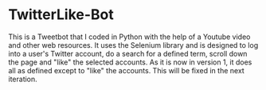# TwitterLike-Bot
This is a Tweetbot that I coded in Python with the help of a Youtube video and other web resources. It uses the Selenium library and is designed to log into a user's Twitter account, do a search for a defined term, scroll down the page and "like" the selected accounts. As it is now in version 1, it does all as defined except to "like" the accounts. This will be fixed in the next iteration.
